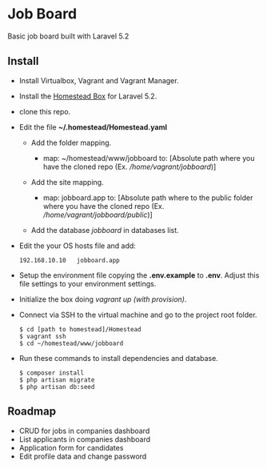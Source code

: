 
# Job Board

Basic job board built with Laravel 5.2

## Install

- Install Virtualbox, Vagrant and Vagrant Manager.
- Install the [Homestead Box](https://laravel.com/docs/5.2/homestead) for Laravel 5.2.
- clone this repo.
- Edit the file **~/.homestead/Homestead.yaml**
    - Add the folder mapping. 
        - map: ~/homestead/www/jobboard
          to: [Absolute path where you have the cloned repo (Ex. */home/vagrant/jobboard*)]
          
    - Add the site mapping.
        - map: jobboard.app
          to: [Absolute path where to the public folder where you have the cloned repo (Ex. */home/vagrant/jobboard/public*)]
            
    - Add the database *jobboard* in databases list.
    
- Edit the your OS hosts file and add:
    
    ```
    192.168.10.10   jobboard.app
    ```
              
- Setup the environment file copying the **.env.example** to **.env**. Adjust this file settings to your environment settings.
- Initialize the box doing *vagrant up (with provision)*.
- Connect via SSH to the virtual machine and go to the project root folder.

    ```
    $ cd [path to homestead]/Homestead
    $ vagrant ssh
    $ cd ~/homestead/www/jobboard
    ```
    
- Run these commands to install dependencies and database.

    ```
    $ composer install
    $ php artisan migrate
    $ php artisan db:seed
    ```
 
    
## Roadmap

- CRUD for jobs in companies dashboard
- List applicants in companies dashboard
- Application form for candidates
- Edit profile data and change password


